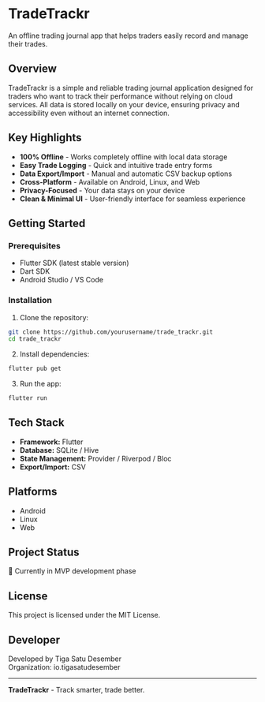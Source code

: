 # TradeTrackr

An offline trading journal app that helps traders easily record and manage their trades.

## Overview

TradeTrackr is a simple and reliable trading journal application designed for traders who want to track their performance without relying on cloud services. All data is stored locally on your device, ensuring privacy and accessibility even without an internet connection.

## Key Highlights

- **100% Offline** - Works completely offline with local data storage
- **Easy Trade Logging** - Quick and intuitive trade entry forms
- **Data Export/Import** - Manual and automatic CSV backup options
- **Cross-Platform** - Available on Android, Linux, and Web
- **Privacy-Focused** - Your data stays on your device
- **Clean & Minimal UI** - User-friendly interface for seamless experience

## Getting Started

### Prerequisites

- Flutter SDK (latest stable version)
- Dart SDK
- Android Studio / VS Code

### Installation

1. Clone the repository:
```bash
git clone https://github.com/yourusername/trade_trackr.git
cd trade_trackr
```

2. Install dependencies:
```bash
flutter pub get
```

3. Run the app:
```bash
flutter run
```

## Tech Stack

- **Framework:** Flutter
- **Database:** SQLite / Hive
- **State Management:** Provider / Riverpod / Bloc
- **Export/Import:** CSV

## Platforms

- Android
- Linux
- Web

## Project Status

🚧 Currently in MVP development phase

## License

This project is licensed under the MIT License.

## Developer

Developed by Tiga Satu Desember  
Organization: io.tigasatudesember

---

**TradeTrackr** - Track smarter, trade better.